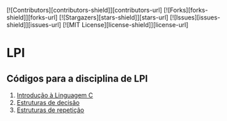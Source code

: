 [![Contributors][contributors-shield]][contributors-url]
[![Forks][forks-shield]][forks-url]
[![Stargazers][stars-shield]][stars-url]
[![Issues][issues-shield]][issues-url]
[![MIT License][license-shield]][license-url]

# LPI
## Códigos para a disciplina de LPI

1. [Introdução à Linguagem C](https://github.com/jauberth/LPI/tree/main/aula%2001)
2. [Estruturas de decisão](https://github.com/jauberth/LPI/tree/main/aula%2002)
3. [Estruturas de repetição](https://github.com/jauberth/LPI/tree/main/aula%2003)
